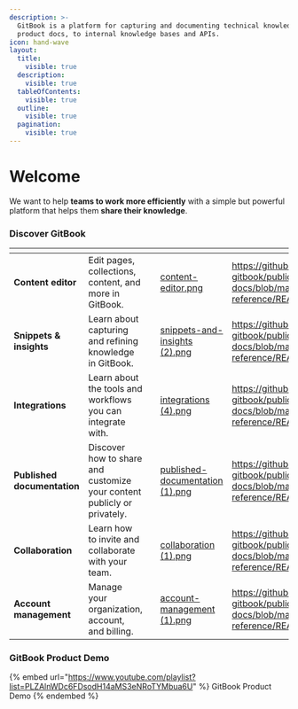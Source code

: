 ```yaml
---
description: >-
  GitBook is a platform for capturing and documenting technical knowledge — from
  product docs, to internal knowledge bases and APIs.
icon: hand-wave
layout:
  title:
    visible: true
  description:
    visible: true
  tableOfContents:
    visible: true
  outline:
    visible: true
  pagination:
    visible: true
---
```


# Welcome

We want to help **teams to work more efficiently** with a simple but powerful platform that helps them **share their knowledge**.

### Discover GitBook

<table data-view="cards"><thead><tr><th></th><th></th><th data-type="content-ref"></th><th data-hidden data-card-cover data-type="files"></th><th data-hidden data-card-target data-type="content-ref"></th></tr></thead><tbody><tr><td><strong>Content editor</strong></td><td>Edit pages, collections, content, and more in GitBook.</td><td></td><td><a href="../.gitbook/assets/content-editor.png">content-editor.png</a></td><td><a href="https://github.com/john-gitbook/public-docs/blob/main/broken-reference/README.md">https://github.com/john-gitbook/public-docs/blob/main/broken-reference/README.md</a></td></tr><tr><td><strong>Snippets &#x26; insights</strong></td><td>Learn about capturing and refining knowledge in GitBook.</td><td></td><td><a href="../.gitbook/assets/snippets-and-insights (2).png">snippets-and-insights (2).png</a></td><td><a href="https://github.com/john-gitbook/public-docs/blob/main/broken-reference/README.md">https://github.com/john-gitbook/public-docs/blob/main/broken-reference/README.md</a></td></tr><tr><td><strong>Integrations</strong></td><td>Learn about the tools and workflows you can integrate with.</td><td></td><td><a href="../.gitbook/assets/integrations (4).png">integrations (4).png</a></td><td><a href="https://github.com/john-gitbook/public-docs/blob/main/broken-reference/README.md">https://github.com/john-gitbook/public-docs/blob/main/broken-reference/README.md</a></td></tr><tr><td><strong>Published documentation</strong></td><td>Discover how to share and customize your content publicly or privately.</td><td></td><td><a href="../.gitbook/assets/published-documentation (1).png">published-documentation (1).png</a></td><td><a href="https://github.com/john-gitbook/public-docs/blob/main/broken-reference/README.md">https://github.com/john-gitbook/public-docs/blob/main/broken-reference/README.md</a></td></tr><tr><td><strong>Collaboration</strong></td><td>Learn how to invite and collaborate with your team.</td><td></td><td><a href="../.gitbook/assets/collaboration (1).png">collaboration (1).png</a></td><td><a href="https://github.com/john-gitbook/public-docs/blob/main/broken-reference/README.md">https://github.com/john-gitbook/public-docs/blob/main/broken-reference/README.md</a></td></tr><tr><td><strong>Account management</strong></td><td>Manage your organization, account, and billing.</td><td></td><td><a href="../.gitbook/assets/account-management (1).png">account-management (1).png</a></td><td><a href="https://github.com/john-gitbook/public-docs/blob/main/broken-reference/README.md">https://github.com/john-gitbook/public-docs/blob/main/broken-reference/README.md</a></td></tr></tbody></table>

### GitBook Product Demo

{% embed url="https://www.youtube.com/playlist?list=PLZAlnWDc6FDsodH14aMS3eNRoTYMbua6U" %}
GitBook Product Demo
{% endembed %}
